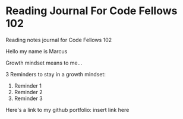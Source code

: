 # Reading Journal For Code Fellows 102
Reading notes journal for Code Fellows 102

Hello my name is Marcus

Growth mindset means to me...

3 Reminders to stay in a growth mindset:

1. Reminder 1
2. Reminder 2
3. Reminder 3

Here's a link to my github portfolio: insert link here

